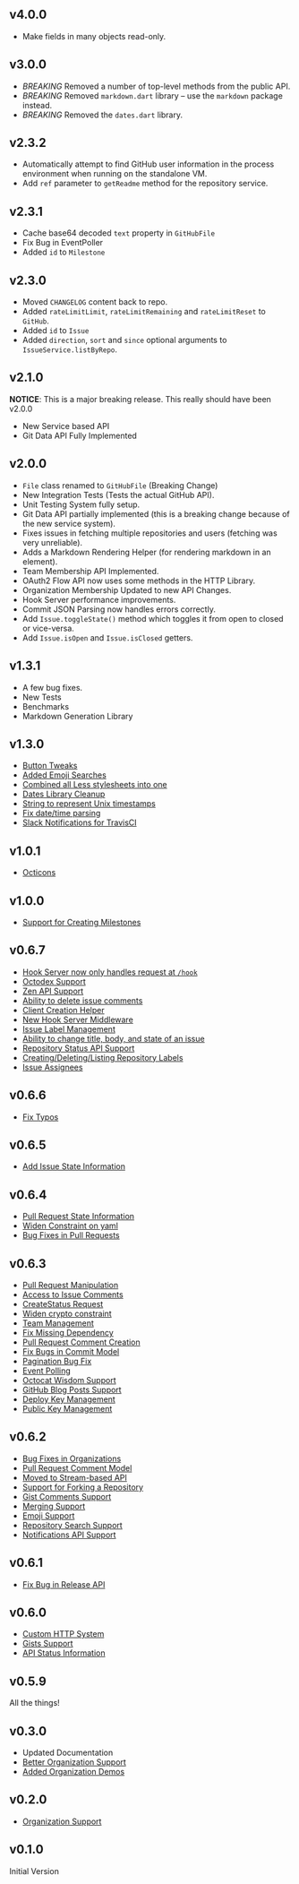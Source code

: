## v4.0.0

* Make fields in many objects read-only.

## v3.0.0

- *BREAKING* Removed a number of top-level methods from the public API.
- *BREAKING* Removed `markdown.dart` library – use the `markdown` package instead.
- *BREAKING* Removed the `dates.dart` library.

## v2.3.2

- Automatically attempt to find GitHub user information in the process environment when running on the standalone VM. 
- Add `ref` parameter to `getReadme` method for the repository service.

## v2.3.1

- Cache base64 decoded `text` property in `GitHubFile`
- Fix Bug in EventPoller
- Added `id` to `Milestone`

## v2.3.0

- Moved `CHANGELOG` content back to repo.
- Added `rateLimitLimit`, `rateLimitRemaining` and `rateLimitReset` to `GitHub`.
- Added `id` to `Issue`
- Added `direction`, `sort` and `since` optional arguments to 
  `IssueService.listByRepo`.

## v2.1.0

**NOTICE**: This is a major breaking release. This really should have been v2.0.0

- New Service based API
- Git Data API Fully Implemented

## v2.0.0

- `File` class renamed to `GitHubFile` (Breaking Change)
- New Integration Tests (Tests the actual GitHub API).
- Unit Testing System fully setup.
- Git Data API partially implemented (this is a breaking change because of the new service system).
- Fixes issues in fetching multiple repositories and users (fetching was very unreliable).
- Adds a Markdown Rendering Helper (for rendering markdown in an element).
- Team Membership API Implemented.
- OAuth2 Flow API now uses some methods in the HTTP Library.
- Organization Membership Updated to new API Changes.
- Hook Server performance improvements.
- Commit JSON Parsing now handles errors correctly.
- Add `Issue.toggleState()` method which toggles it from open to closed or vice-versa.
- Add `Issue.isOpen` and `Issue.isClosed` getters.

## v1.3.1

- A few bug fixes.
- New Tests
- Benchmarks
- Markdown Generation Library

## v1.3.0
- [Button Tweaks](https://github.com/DirectMyFile/github.dart/commit/5f4b5caee79758a9a2ea9eeac1521836d95eb9bd)
- [Added Emoji Searches](https://github.com/DirectMyFile/github.dart/commit/8ca46c665f844794dca56aa4eeaab5e2c9d2c245)
- [Combined all Less stylesheets into one](https://github.com/DirectMyFile/github.dart/commit/dd786c4342d70533c2d5446b33888bb42fac40e8)
- [Dates Library Cleanup](https://github.com/DirectMyFile/github.dart/commit/0518a3b0ae072e481fc1579c91c5280ff1978821)
- [String to represent Unix timestamps](https://github.com/DirectMyFile/github.dart/commit/cf93c0fe6790a27c6bbf14f1c7d64f7b6eab5247)
- [Fix date/time parsing](https://github.com/DirectMyFile/github.dart/commit/a6e459ae16a40c2c1f12cace6d84a60dd97b3332)
- [Slack Notifications for TravisCI](https://github.com/DirectMyFile/github.dart/commit/de08f8718d5a90a369cf9edf0d0f90c22ccb1e2a)

## v1.0.1
- [Octicons](https://github.com/DirectMyFile/github.dart/commit/28cff468272066b8f70998ac9235fc6c813a88d5)

## v1.0.0

- [Support for Creating Milestones](https://github.com/DirectMyFile/github.dart/commit/2e613d9ef662da6e5d4adee576ac3c149d15e037)

## v0.6.7

- [Hook Server now only handles request at `/hook`](https://github.com/DirectMyFile/github.dart/commit/da0524cd054082bb016193cf167865fd6aeb5631)
- [Octodex Support](https://github.com/DirectMyFile/github.dart/commit/4481f094dca7960268447c579f1745337bbd6c25)
- [Zen API Support](https://github.com/DirectMyFile/github.dart/commit/bcf2ed540a327957485b7e610647f956d02bfa21)
- [Ability to delete issue comments](https://github.com/DirectMyFile/github.dart/commit/2316f5c6af5246d3039fb378fab6c77ac61c5e6b)
- [Client Creation Helper](https://github.com/DirectMyFile/github.dart/commit/2316f5c6af5246d3039fb378fab6c77ac61c5e6b)
- [New Hook Server Middleware](https://github.com/DirectMyFile/github.dart/commit/3af13b647291bc31d644a9ca1554861892ac7b76)
- [Issue Label Management](https://github.com/DirectMyFile/github.dart/commit/8cfe4b318d8683dc6be59ab0c6d5968325a461d9)
- [Ability to change title, body, and state of an issue](https://github.com/DirectMyFile/github.dart/commit/dabc32a66678e92321d017912c9aae60084e908f)
- [Repository Status API Support](https://github.com/DirectMyFile/github.dart/commit/b17da3befae20bbde9b8d8bfd351bf8ff3227fa6)
- [Creating/Deleting/Listing Repository Labels](https://github.com/DirectMyFile/github.dart/commit/2eb1ea81aa3fdfe99c7ed39316a946897c67ebc0)
- [Issue Assignees](https://github.com/DirectMyFile/github.dart/commit/e5e92d2c1d16ab4912522392e84d1e16a2f353ab)

## v0.6.6

- [Fix Typos](https://github.com/DirectMyFile/github.dart/commit/7b3fd733a306230410a0318abbfc5c15cdd79345)

## v0.6.5

- [Add Issue State Information](https://github.com/DirectMyFile/github.dart/commit/571bb4101f2c90927ecaaab0bb226c277ad7b4be)

## v0.6.4

- [Pull Request State Information](https://github.com/DirectMyFile/github.dart/commit/fef13177f959903cd1b6b2a3c17f476bea59aeaf)
- [Widen Constraint on yaml](https://github.com/DirectMyFile/github.dart/commit/faa180922b3cd1a21a3b437eb8b590529d529e23)
- [Bug Fixes in Pull Requests](https://github.com/DirectMyFile/github.dart/commit/4b9ec19a2563d4c0bf4220703d11399dee96fbb3)

## v0.6.3

- [Pull Request Manipulation](https://github.com/DirectMyFile/github.dart/commit/37c5323a48a403c5a88300e960e38e773a000d81)
- [Access to Issue Comments](https://github.com/DirectMyFile/github.dart/commit/82020c242998624cac31e0e879c54f63d0cab012)
- [CreateStatus Request](https://github.com/DirectMyFile/github.dart/commit/202bacdd01a132e34d63ff96124f997e6e3c18d5)
- [Widen crypto constraint](https://github.com/DirectMyFile/github.dart/commit/caaa3f9ea14025d4d9c3a966a911489f2deedc26)
- [Team Management](https://github.com/DirectMyFile/github.dart/commit/2a47b14ba975c2396e728ec4260a30dfb8048178)
- [Fix Missing Dependency](https://github.com/DirectMyFile/github.dart/commit/233c4f38f33b1a5e3886e1f4617ca34a66159080)
- [Pull Request Comment Creation](https://github.com/DirectMyFile/github.dart/commit/cab4fa151426e0461ca1ef6ac570ed1e342fe3d8)
- [Fix Bugs in Commit Model](https://github.com/DirectMyFile/github.dart/commit/58a7616baaf4ce963e6e135c2547b9315f0b2e65)
- [Pagination Bug Fix](https://github.com/DirectMyFile/github.dart/commit/b68806939ef9b7d7e5c15983dec2bb6b86343afb)
- [Event Polling](https://github.com/DirectMyFile/github.dart/commit/71d16834b6bdcfd70f9f80ce3f81af9bcabfa066)
- [Octocat Wisdom Support](https://github.com/DirectMyFile/github.dart/commit/6273170787bb2b041c8320afabec304a9f2d6bab)
- [GitHub Blog Posts Support](https://github.com/DirectMyFile/github.dart/commit/845146f5b880ed3dd2b4c73c0a4d568da7b3e2b8)
- [Deploy Key Management](https://github.com/DirectMyFile/github.dart/commit/d72d97127fe96315ae9686daf964000a54ea8806)
- [Public Key Management](https://github.com/DirectMyFile/github.dart/commit/63a0d6b66ae7f5b595979ccdf759fea101607ff1)

## v0.6.2

- [Bug Fixes in Organizations](https://github.com/DirectMyFile/github.dart/commit/0cd55093fc3da97cfadc9ffd29e3705a1e25f3ec)
- [Pull Request Comment Model](https://github.com/DirectMyFile/github.dart/commit/611588e76163c17ee4830a9b9e0609ebf5beb165)
- [Moved to Stream-based API](https://github.com/DirectMyFile/github.dart/commit/bd827ffd30a162b4e71f8d12d466e6e24383bf1e)
- [Support for Forking a Repository](https://github.com/DirectMyFile/github.dart/commit/0c61d9a8ca874c23eb4f16dd63db1d53a65f2562)
- [Gist Comments Support](https://github.com/DirectMyFile/github.dart/commit/fc0d690debae4ac857f9021d7d8265ae2e4549be)
- [Merging Support](https://github.com/DirectMyFile/github.dart/commit/56d5e4d05bb3b685cac19c61f91f81f22281bd4a)
- [Emoji Support](https://github.com/DirectMyFile/github.dart/commit/9ac77b3364a060dd2e4e202e4e38f24b2079ff9e)
- [Repository Search Support](https://github.com/DirectMyFile/github.dart/commit/305d1bcb439b188fac9553c6a07ea33f0e3505bd)
- [Notifications API Support](https://github.com/DirectMyFile/github.dart/commit/11398495adebf68958ef3bce20903acd909f514c)

## v0.6.1

- [Fix Bug in Release API](https://github.com/DirectMyFile/github.dart/commit/64499a376df313f08df1669782f042a912751794)

## v0.6.0

- [Custom HTTP System](https://github.com/DirectMyFile/github.dart/commit/3e1bfe7e45e7b83c32bf0bceb154a791ea3b68d7)
- [Gists Support](https://github.com/DirectMyFile/github.dart/commit/fe733a36ed1cd7cce89d309e61b14b8b7f8666d8)
- [API Status Information](https://github.com/DirectMyFile/github.dart/commit/c790bf9edb8e2fb99d879818a8b2ae77b5325f7c)

## v0.5.9

All the things!

## v0.3.0

- Updated Documentation
- [Better Organization Support](https://github.com/DirectMyFile/github.dart/commit/cc9de92f625918eafd01a72b4e2c0921580075bb)
- [Added Organization Demos](https://github.com/DirectMyFile/github.dart/commit/cc9de92f625918eafd01a72b4e2c0921580075bb)

## v0.2.0

- [Organization Support](https://github.com/DirectMyFile/github.dart/commit/3de085c0fa2d629a8bebff89bdaf1a5aaf833195)

## v0.1.0

Initial Version


